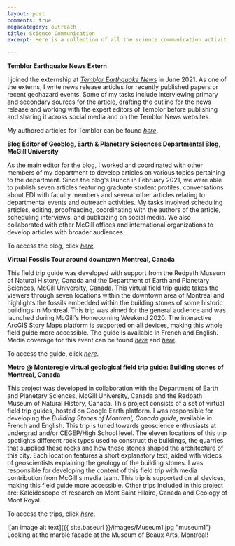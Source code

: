 ```yaml
---
layout: post
comments: true
megacategory: outreach
title: Science Communication 
excerpt: Here is a collection of all the science communication activities that I have been involved with. 

---
```



**Temblor Earthquake News Extern**
 
   I joined the externship at _[Temblor Earthquake News](https://temblor.net/about-temblor/)_ in June 2021. As one of the externs, I write news release articles for recently   published papers or recent geohazard events. Some of my tasks include interviewing primary and secondary sources for the article, drafting the outline for the news release and working with the expert editors of Temblor before publishing and sharing it across social media and on the Temblor News websites.

My authored articles for Temblor can be found _[here](https://temblor.net/discoveries/scientists-unravel-indias-2021-chamoli-disaster-12972/)_. 
 
**Blog Editor of Geoblog, Earth & Planetary Sciecnces Departmental Blog, McGill University**

As the main editor for the blog, I worked and coordinated with other members of my department to develop articles on various topics pertaining to the department. Since the blog's launch in February 2021, we were able to publish seven articles featuring graduate student profiles, conversations about EDI with faculty members and several other articles relating to departmental events and outreach activities. My tasks involved scheduling articles, editing, proofreading, coordinating with the authors of the article, scheduling interviews, and publicizing on social media. We also collaborated with other McGill offices and international organizations to develop articles with broader audiences. 

To access the blog, click _[here](https://blogs.mcgill.ca/eps/)_. 


**Virtual Fossils Tour around downtown Montreal, Canada**
 
  This field trip guide was developed with support from the Redpath Museum of Natural History, Canada and the Department of Earth and Planetary Sciences, McGill University, Canada. This virtual field trip guide takes the viewers through seven locations within the downtown area of Montreal and highlights the fossils embedded within the building stones of some historic buildings in Montreal. This trip was aimed for the general audience and was launched during McGill's Homecoming Weekend 2020. The interactive ArcGIS Story Maps platform is supported on all devices, making this whole field guide more accessible. The guide is available in French and English. Media coverage for this event can be found _[here](http://www.mcgilltribune.com/sci-tech/taking-a-virtual-tour-of-mcgills-stones-and-fossils-10142020/)_ and _[here](https://www.mcgill.ca/ose/channels/news/storytelling-points-compass-how-story-maps-can-bring-life-conference-and-course-learning-experiences-328243)_. 

To access the guide, click _[here](https://arcg.is/10q58u)_.  


**Metro @ Monteregie virtual geological field trip guide: Building stones of Montreal, Canada**

  This project was developed in collaboration with the Department of Earth and Planetary Sciences, McGill University, Canada and the Redpath Museum of Natural History, Canada. This project consists of a set of virtual field trip guides, hosted on Google Earth platform. I was responsible for developing the *Building Stones of Montreal, Canada guide*, available in French and English. This trip is tuned towards geoscience enthusiasts at undergrad and/or CEGEP/High School level. The eleven locations of this trip spotlights different rock types used to construct the buildings, the quarries that supplied these rocks and how these stones shaped the architecture of this city. Each location features a short explanatory text, aided with videos of geoscientists explaining the geology of the building stones. I was responsible for developing the content of this field trip with media contribution from McGill's media team. This trip is supported on all devices, making this field guide more accessible. Other trips included in this project are: Kaleidoscope of research on Mont Saint Hilaire, Canada and Geology of Mont Royal. 

To access the trips, click _[here](https://www.mcgill.ca/eps/virtual-fieldtrips)_.

![an image alt text]({{ site.baseurl }}/images/Museum1.jpg "museum1") Looking at the marble facade at the Museum of Beaux Arts, Montreal!









